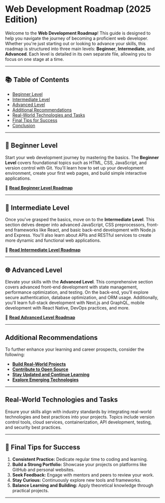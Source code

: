 # Web Development Roadmap (2025 Edition)

Welcome to the **Web Development Roadmap**! This guide is designed to help you navigate the journey of becoming a proficient web developer. Whether you're just starting out or looking to advance your skills, this roadmap is structured into three main levels: **Beginner**, **Intermediate**, and **Advanced**. Each level is detailed in its own separate file, allowing you to focus on one stage at a time.

---

## 📚 Table of Contents

- [Beginner Level](./begineer.md)
- [Intermediate Level](./intermediate.md)
- [Advanced Level](./advance.md)
- [Additional Recommendations](#additional-recommendations)
- [Real-World Technologies and Tasks](#real-world-technologies-and-tasks)
- [Final Tips for Success](#final-tips-for-success)
- [Conclusion](#conclusion)

---

## 🌟 Beginner Level

Start your web development journey by mastering the basics. The **Beginner Level** covers foundational topics such as HTML, CSS, JavaScript, and version control with Git. You'll learn how to set up your development environment, create your first web pages, and build simple interactive applications.

📄 **[Read Beginner Level Roadmap](./begineer.md)**

---

## 🚀 Intermediate Level

Once you've grasped the basics, move on to the **Intermediate Level**. This section delves deeper into advanced JavaScript, CSS preprocessors, front-end frameworks like React, and basic back-end development with Node.js and Express. You'll also learn about APIs and RESTful services to create more dynamic and functional web applications.

📄 **[Read Intermediate Level Roadmap](./intermediate.md)**

---

## 🌐 Advanced Level

Elevate your skills with the **Advanced Level**. This comprehensive section covers advanced front-end development with state management, performance optimization, and testing. On the back-end, you'll explore secure authentication, database optimization, and ORM usage. Additionally, you'll learn full-stack development with Next.js and GraphQL, mobile development with React Native, DevOps practices, and more.

📄 **[Read Advanced Level Roadmap](./advance.md)**

---

## Additional Recommendations

To further enhance your learning and career prospects, consider the following:

- **[Build Real-World Projects](#build-real-world-projects)**
- **[Contribute to Open Source](#contribute-to-open-source)**
- **[Stay Updated and Continue Learning](#stay-updated-and-continue-learning)**
- **[Explore Emerging Technologies](#explore-emerging-technologies)**

---

## Real-World Technologies and Tasks

Ensure your skills align with industry standards by integrating real-world technologies and best practices into your projects. Topics include version control tools, cloud services, containerization, API development, testing, and security best practices.

---

## 🎯 Final Tips for Success

1. **Consistent Practice:** Dedicate regular time to coding and learning.
2. **Build a Strong Portfolio:** Showcase your projects on platforms like GitHub and personal websites.
3. **Seek Feedback:** Engage with mentors and peers to review your work.
4. **Stay Curious:** Continuously explore new tools and frameworks.
5. **Balance Learning and Building:** Apply theoretical knowledge through practical projects.

---

